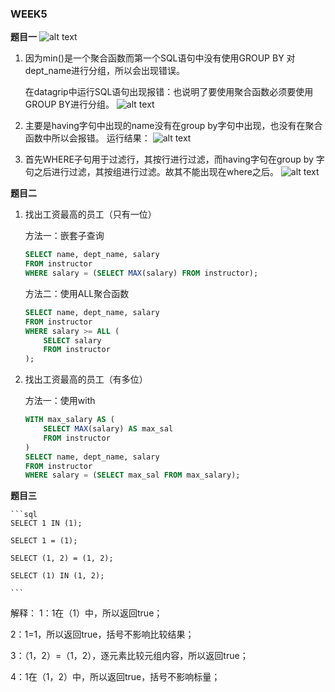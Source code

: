 ### WEEK5

**题目一**
![alt text](image.png)
1. 因为min()是一个聚合函数而第一个SQL语句中没有使用GROUP BY 对dept_name进行分组，所以会出现错误。

    在datagrip中运行SQL语句出现报错：也说明了要使用聚合函数必须要使用GROUP BY进行分组。
![alt text](image-2.png)

2. 主要是having字句中出现的name没有在group by字句中出现，也没有在聚合函数中所以会报错。
运行结果：
![alt text](image-3.png)

3. 首先WHERE子句用于过滤行，其按行进行过滤，而having字句在group by 字句之后进行过滤，其按组进行过滤。故其不能出现在where之后。
![alt text](image-4.png)


**题目二**

1. 找出工资最高的员工（只有一位）

    方法一：嵌套子查询
    ```sql
    SELECT name, dept_name, salary 
    FROM instructor 
    WHERE salary = (SELECT MAX(salary) FROM instructor);
    ```

    方法二：使用ALL聚合函数
    ```sql
    SELECT name, dept_name, salary
    FROM instructor
    WHERE salary >= ALL (
        SELECT salary 
        FROM instructor
    );
    ```
2. 找出工资最高的员工（有多位）
    
    方法一：使用with
    ```sql
    WITH max_salary AS (
        SELECT MAX(salary) AS max_sal
        FROM instructor
    )
    SELECT name, dept_name, salary
    FROM instructor
    WHERE salary = (SELECT max_sal FROM max_salary);
    ```


**题目三**

    ```sql
    SELECT 1 IN (1);

    SELECT 1 = (1);

    SELECT (1, 2) = (1, 2);

    SELECT (1) IN (1, 2);
 
    ```


解释：
1：1在（1）中，所以返回true；

2：1=1，所以返回true，括号不影响比较结果；

3：（1，2）=（1，2），逐元素比较元组内容，所以返回true；

4：1在（1，2）中，所以返回true，括号不影响标量；
